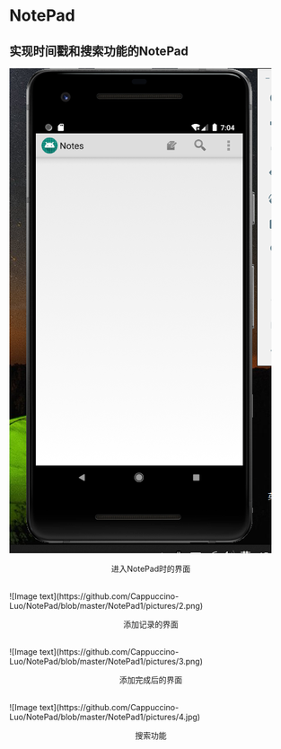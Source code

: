 # NotePad
## 实现时间戳和搜索功能的NotePad  <br>
![Image text](https://github.com/Cappuccino-Luo/NotePad/blob/master/NotePad1/pictures/1.png)  <br>
<p align="center">进入NotePad时的界面</p><br>
![Image text](https://github.com/Cappuccino-Luo/NotePad/blob/master/NotePad1/pictures/2.png)  <br>
<p align="center">添加记录的界面</p><br>
![Image text](https://github.com/Cappuccino-Luo/NotePad/blob/master/NotePad1/pictures/3.png)  <br>
<p align="center">添加完成后的界面</p><br>
![Image text](https://github.com/Cappuccino-Luo/NotePad/blob/master/NotePad1/pictures/4.jpg)  <br>
<p align="center">搜索功能</p><br>
